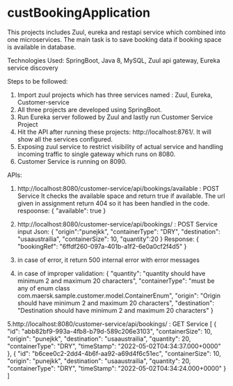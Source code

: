 # custBookingApplication
This projects includes Zuul, eureka and restapi service which combined into one microservices. The main task is to save booking data if booking space is available in database. 

Technologies Used: SpringBoot, Java 8, MySQL, Zuul api gateway, Eureka service discovery

Steps to be followed:
1. Import zuul projects which has three services named : Zuul, Eureka, Customer-service
2. All three projects are developed using SpringBoot.
3. Run Eureka server followed by Zuul and lastly run Customer Service Project
4. Hit the API after running these projects: http://localhost:8761/. It will show all the services configured.
5. Exposing zuul service to restrict visibility of actual service and handling incoming traffic to single gateway which runs on 8080.
6. Customer Service is running on 8090.

APIs: 
1.  http://localhost:8080/customer-service/api/bookings/available : POST Service
    It checks the available space and return true if available. The url given in assignment return 404 so it has been handled in the code.
    respoonse: {
    "available": true
    }

2. http://localhost:8080/customer-service/api/bookings/ : POST Service
   input Json: {
	"origin":"punejkk",
	"containerType": "DRY",
	"destination": "usaaustrailia",
	"containerSize": 10,
	"quantity":20
  }
Response: 
{
    "bookingRef": "6ffdf260-097a-401b-a1f2-6e0a0cf2f4d5"
}

3. in case of error, it return 500 internal error with error messages

4. in case of improper validation:
{
    "quantity": "quantity should have minimum 2 and maximum 20 characters",
    "containerType": "must be any of enum class com.maersk.sample.customer.model.ContainerEnum",
    "origin": "Origin should have minimum 2 and maximum 20 characters",
    "destination": "Destination should have minimum 2 and maximum 20 characters"
}

5.http://localhost:8080/customer-service/api/bookings/ : GET Service
[
    {
        "id": "abb82bf9-993a-4fb8-b79d-589c206e3103",
        "containerSize": 10,
        "origin": "punejkk",
        "destination": "usaaustrailia",
        "quantity": 20,
        "containerType": "DRY",
        "timeStamp": "2022-05-02T04:34:37.000+0000"
    },
    {
        "id": "b6cee0c2-2dd4-4b6f-aa92-a69d4f6c51ec",
        "containerSize": 10,
        "origin": "punejkk",
        "destination": "usaaustrailia",
        "quantity": 20,
        "containerType": "DRY",
        "timeStamp": "2022-05-02T04:34:24.000+0000"
    }
]





